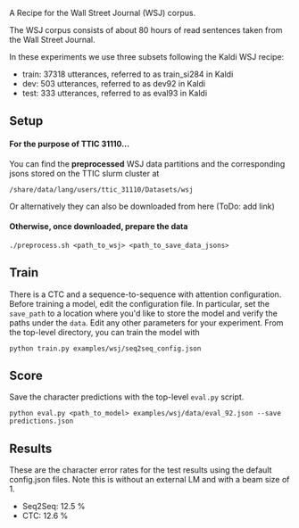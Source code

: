 
A Recipe for the Wall Street Journal (WSJ) corpus.

The WSJ corpus consists of about 80 hours of read sentences taken from the Wall
Street Journal. 

In these experiments we use three subsets following the Kaldi WSJ recipe:

- train: 37318 utterances, referred to as train_si284 in Kaldi
- dev: 503 utterances, referred to as dev92 in Kaldi
- test: 333 utterances, referred to as eval93 in Kaldi

## Setup
#### For the purpose of TTIC 31110...
You can find the **preprocessed** WSJ data partitions and the corresponding jsons stored on the TTIC slurm cluster at 
```
/share/data/lang/users/ttic_31110/Datasets/wsj
```
Or alternatively they can also be downloaded from here (ToDo: add link)

#### Otherwise, once downloaded, prepare the data
```
./preprocess.sh <path_to_wsj> <path_to_save_data_jsons>
```

## Train 

There is a CTC and a sequence-to-sequence with attention configuration. Before
training a model, edit the configuration file. In particular, set the
`save_path` to a location where you'd like to store the model and verify the 
paths under the `data`. Edit any other
parameters for your experiment. From the top-level directory, you can train the
model with

``` 
python train.py examples/wsj/seq2seq_config.json
```

## Score

Save the character predictions with the top-level `eval.py` script.

```
python eval.py <path_to_model> examples/wsj/data/eval_92.json --save predictions.json
```

## Results

These are the character error rates for the test results using the default config.json files.
Note this is without an external LM and with a beam size of 1. 

- Seq2Seq: 12.5 %
- CTC: 12.6 %
